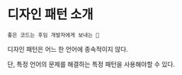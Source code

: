 # 디자인 패턴 소개

```
좋은 코드는 후임 개발자에게 보내는 💌
```

디자인 패턴은 어느 한 언어에 종속적이지 않다.

단, 특정 언어의 문제를 해결하는 특정 패턴을 사용해야할 수 있다.
